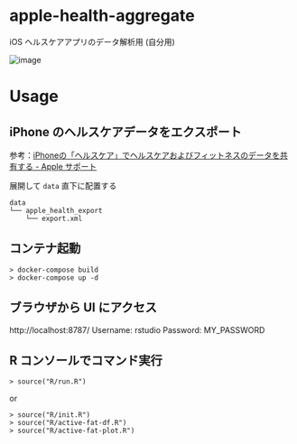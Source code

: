 # apple-health-aggregate
iOS ヘルスケアアプリのデータ解析用 (自分用)  
  
  
![image](https://user-images.githubusercontent.com/1833985/110324194-02a8e580-8059-11eb-8d34-c12fd206cee2.png)


# Usage
## iPhone のヘルスケアデータをエクスポート
参考：[iPhoneの「ヘルスケア」でヘルスケアおよびフィットネスのデータを共有する - Apple サポート](https://support.apple.com/ja-jp/guide/iphone/iph27f6325b2/ios)

展開して `data` 直下に配置する

```
data
└── apple_health_export
    └── export.xml
```

## コンテナ起動
```
> docker-compose build
> docker-compose up -d
```

## ブラウザから UI にアクセス
http://localhost:8787/
Username: rstudio
Password: MY_PASSWORD


## R コンソールでコマンド実行
```
> source("R/run.R")
```
or
```
> source("R/init.R")
> source("R/active-fat-df.R")
> source("R/active-fat-plot.R")
```
